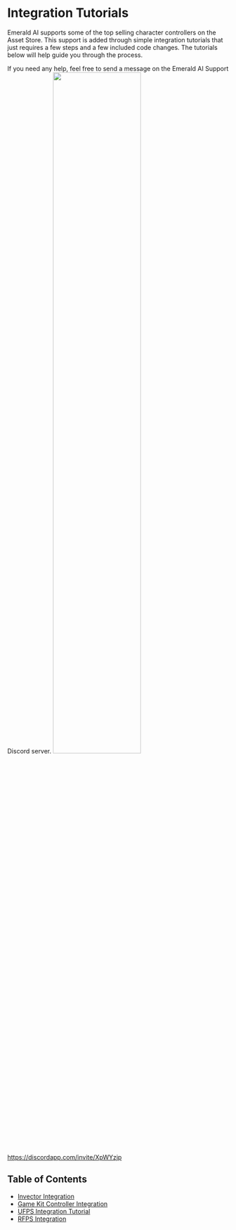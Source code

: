 # Integration Tutorials
Emerald AI supports some of the top selling character controllers on the Asset Store. This support is added through simple integration tutorials that just requires a few steps and a few included code changes. The tutorials below will help guide you through the process. 

If you need any help, feel free to send a message on the Emerald AI Support Discord server.
<img src="https://i.imgur.com/LAj9OLw.png" width="63%">
https://discordapp.com/invite/XpWYzjp

## Table of Contents
* [Invector Integration]
* [Game Kit Controller Integration]
* [UFPS Integration Tutorial]
* [RFPS Integration]

[Invector Integration]: https://github.com/Black-Horizon-Studios/Emerald-AI/wiki/Invector-Integration-Tutorial
[Integration Tutorials]: https://github.com/Black-Horizon-Studios/Emerald-AI/wiki/Integration-Tutorials
[RFPS Integration]: https://github.com/Black-Horizon-Studios/Emerald-AI/wiki/RFPS-Integration-Tutorial
[UFPS Integration Tutorial]: https://github.com/Black-Horizon-Studios/Emerald-AI/wiki/UFPS-Integration-Tutorial
[Game Kit Controller Integration]: https://github.com/Black-Horizon-Studios/Emerald-AI/wiki/Game-Kit-Controller-Integration